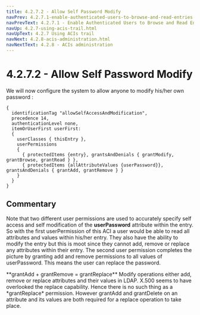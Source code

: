 ```yaml
---
title: 4.2.7.2 - Allow Self Password Modify
navPrev: 4.2.7.1-enable-authenticated-users-to-browse-and-read-entries.html
navPrevText: 4.2.7.1 - Enable Authenticated Users to Browse and Read Entries
navUp: 4.2.7-using-acis-trail.html
navUpText: 4.2.7 Using ACIs trail
navNext: 4.2.8-acis-administration.html
navNextText: 4.2.8 - ACIs administration
---
```


# 4.2.7.2 - Allow Self Password Modify

We will  now configure the system to allow anyone to modify his/her own password :

    
    {
      identificationTag "allowSelfAccessAndModification",
      precedence 14,
      authenticationLevel none,
      itemOrUserFirst userFirst: 
      {
        userClasses { thisEntry },
        userPermissions 
        { 
          { protectedItems {entry}, grantsAndDenials { grantModify, grantBrowse, grantRead } },
          { protectedItems {allAttributeValues {userPassword}}, grantsAndDenials { grantAdd, grantRemove } }
        } 
      } 
    }

## Commentary

Note that two different user permissions are used to accurately specify self access and self modification of the **userPassword** attribute within the entry.  So with the first userPermission of this ACI a user would be able to read all attributes and values within his/her entry.  They also have the ability to modify the entry but this is moot since they cannot add, remove or replace any attributes within their entry.  The second user permission completes the picture by granting add and remove permissions to all values of userPassword.  This means the user can replace the password.

<DIV class="warning" markdown="1">
**grantAdd + grantRemove = grantReplace**
Modify operations either add, remove or replace attributes and their values in LDAP.  X.500 seems to have overlooked the replace capability.  Hence there is no such thing as a *grantReplace* permission.  However grantAdd and grantDelete on an attribute and its values are both required for a replace operation to take place. 
</DIV>
